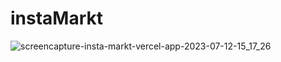 # instaMarkt

![screencapture-insta-markt-vercel-app-2023-07-12-15_17_26](https://github.com/ujjwalanand43/instaMarkt/assets/74017578/29f3053e-4c8b-4e72-a1b0-5ab1f51a8905)
